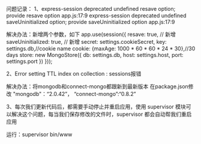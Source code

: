 问题记录：
1、express-session deprecated undefined resave option; provide resave option app.js:17:9
express-session deprecated undefined saveUninitialized option; provide saveUninitialized option app.js:17:9

解决办法：新增两个参数，如下
app.use(session({
    resave: true,  // 新增
    saveUninitialized: true,  // 新增
    secret: settings.cookieSecret,
    key: settings.db,//cookie name
    cookie: {maxAge: 1000 * 60 * 60 * 24 * 30},//30 days
    store: new MongoStore({
        db: settings.db,
        host: settings.host,
        port: settings.port
    })
}));

2、Error setting TTL index on collection : sessions报错

解决办法：将mongodb和connect-mongo都跟新到最新版本
在package.json修改
"mongodb"：“2.0.42”，
“connect-mongo”:“0.8.2”

3、每次我们更新代码后，都需要手动停止并重启应用，使用 supervisor 模块可以解决这个问题，每当我们保存修改的文件时，supervisor 都会自动帮我们重启应用

运行：supervisor bin/www

